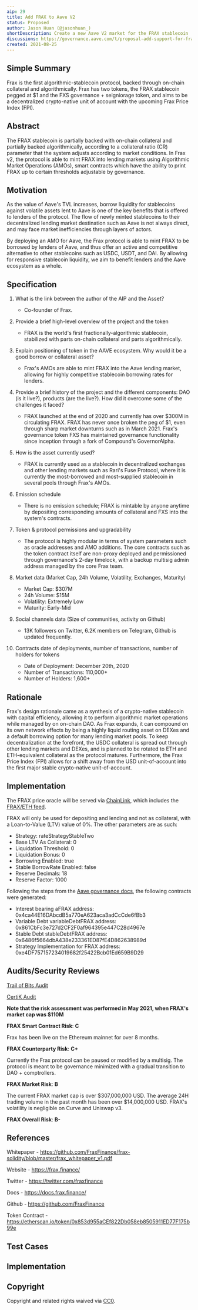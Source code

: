 ```yaml
---
aip: 29
title: Add FRAX to Aave V2
status: Proposed
author: Jason Huan (@jasonhuan_)
shortDescription: Create a new Aave V2 market for the FRAX stablecoin
discussions: https://governance.aave.com/t/proposal-add-support-for-frax/2621
created: 2021-08-25
---
```


## Simple Summary

Frax is the first algorithmic-stablecoin protocol, backed through on-chain collateral and algorithmically. Frax has two tokens, the FRAX stablecoin pegged at $1 and the FXS governance + seigniorage token, and aims to be a decentralized crypto-native unit of account with the upcoming Frax Price Index (FPI).

## Abstract

The FRAX stablecoin is partially backed with on-chain collateral and partially backed algorithmically, according to a collateral ratio (CR) parameter that the system adjusts according to market conditions. In Frax v2, the protocol is able to mint FRAX into lending markets using Algorithmic Market Operations (AMOs), smart contracts which have the ability to print FRAX up to certain thresholds adjustable by governance.

## Motivation

As the value of Aave's TVL increases, borrow liquidity for stablecoins against volatile assets lent to Aave is one of the key benefits that is offered to lenders of the protocol. The flow of newly minted stablecoins to their decentralized lending market destination such as Aave is not always direct, and may face market inefficiencies through layers of actors.

By deploying an AMO for Aave, the Frax protocol is able to mint FRAX to be borrowed by lenders of Aave, and thus offer an active and competitive alternative to other stablecoins such as USDC, USDT, and DAI. By allowing for responsive stablecoin liquidity, we aim to benefit lenders and the Aave ecosystem as a whole.

## Specification

1. What is the link between the author of the AIP and the Asset?

	- Co-founder of Frax.

2. Provide a brief high-level overview of the project and the token

	- FRAX is the world's first fractionally-algorithmic stablecoin, stabilized with parts on-chain collateral and parts algorithmically.

3. Explain positioning of token in the AAVE ecosystem. Why would it be a good borrow or collateral asset?

	- Frax's AMOs are able to mint FRAX into the Aave lending market, allowing for highly competitive stablecoin borrowing rates for lenders.

4. Provide a brief history of the project and the different components: DAO (is it live?), products (are the live?). How did it overcome some of the challenges it faced?

	- FRAX launched at the end of 2020 and currently has over $300M in circulating FRAX. FRAX has never once broken the peg of $1, even through sharp market downturns such as in March 2021. Frax's governance token FXS has maintained governance functionality since inception through a fork of Compound's GovernorAlpha.

5. How is the asset currently used?

	- FRAX is currently used as a stablecoin in decentralized exchanges and other lending markets such as Rari's Fuse Protocol, where it is currently the most-borrowed and most-supplied stablecoin in several pools through Frax's AMOs.

6. Emission schedule

	- There is no emission schedule; FRAX is mintable by anyone anytime by depositing corresponding amounts of collateral and FXS into the system's contracts.

7. Token & protocol permissions and upgradability

	- The protocol is highly modular in terms of system parameters such as oracle addresses and AMO additions. The core contracts such as the token contract itself are non-proxy deployed and permissioned through governance's 2-day timelock, with a backup multisig admin address managed by the core Frax team.

8. Market data (Market Cap, 24h Volume, Volatility, Exchanges, Maturity)

    - Market Cap: $307M
    - 24h Volume: $15M
    - Volatility: Extremely Low
    - Maturity: Early-Mid

9. Social channels data (Size of communities, activity on Github)

	- 13K followers on Twitter, 6.2K members on Telegram, Github is updated frequently.

10. Contracts date of deployments, number of transactions, number of holders for tokens

    - Date of Deployment: December 20th, 2020
    - Number of Transactions: 110,000+
    - Number of Holders: 1,600+

## Rationale

Frax's design rationale came as a synthesis of a crypto-native stablecoin with capital efficiency, allowing it to perform algorithmic market operations while managed by on on-chain DAO. As Frax expands, it can compound on its own network effects by being a highly liquid routing asset on DEXes and a default borrowing option for many lending market pools. To keep decentralization at the forefront, the USDC collateral is spread out through other lending markets and DEXes, and is planned to be rotated to ETH and ETH-equivalent collateral as the protocol matures. Furthermore, the Frax Price Index (FPI) allows for a shift away from the USD unit-of-account into the first major stable crypto-native unit-of-account.

## Implementation

The FRAX price oracle will be served via [ChainLink](https://chain.link/), which includes the [FRAX/ETH feed](https://docs.chain.link/docs/ethereum-addresses).

FRAX will only be used for depositing and lending and not as collateral, with a Loan-to-Value (LTV) value of 0%. The other parameters are as such:


  - Strategy: rateStrategyStableTwo
  - Base LTV As Collateral: 0
  - Liquidation Threshold: 0
  - Liquidation Bonus: 0
  - Borrowing Enabled: true
  - Stable BorrowRate Enabled: false
  - Reserve Decimals: 18
  - Reserve Factor: 1000

Following the steps from the [Aave governance docs](https://docs.aave.com/developers/protocol-governance/governance/propose-your-token-as-new-aave-asset), the following contracts were generated:

- Interest bearing aFRAX address: 0x4ca44E16DAbcdB5a770eA623aca3adCcCde6fBb3
- Variable Debt variableDebtFRAX address: 0x861CbFc3e727d2CF2F0af964395e447C28d4967e
- Stable Debt stableDebtFRAX address: 0x6486f5664dbA438e233361ED87fE4D862638989d
- Strategy Implementation for FRAX address: 0xe4DF757157234019682f25422Bcb01Ed659B9D29

## Audits/Security Reviews

[Trail of Bits Audit](https://github.com/trailofbits/publications/blob/master/reviews/FraxFinance.pdf)

[CertiK Audit](https://www.certik.org/projects/fraxfinance)

**Note that the risk assessment was performed in May 2021, when FRAX's market cap was $110M**

**FRAX Smart Contract Risk**: **C**

Frax has been live on the Ethereum mainnet for over 8 months.

**FRAX Counterparty Risk**: **C+**

Currently the Frax protocol can be paused or modified by a multisig. The protocol is meant to be governance minimized with a gradual transition to DAO + comptrollers.

**FRAX Market Risk**: **B**

The current FRAX market cap is over $307,000,000 USD. The average 24H trading volume in the past month has been over $14,000,000 USD. FRAX's volatility is negligible on Curve and Uniswap v3.

**FRAX Overall Risk**: **B-**

## References

Whitepaper - https://github.com/FraxFinance/frax-solidity/blob/master/frax_whitepaper_v1.pdf

Website - https://frax.finance/

Twitter - https://twitter.com/fraxfinance

Docs - https://docs.frax.finance/

Github - https://github.com/FraxFinance

Token Contract - https://etherscan.io/token/0x853d955aCEf822Db058eb8505911ED77F175b99e

## Test Cases

## Implementation

## Copyright

Copyright and related rights waived via [CC0](https://creativecommons.org/publicdomain/zero/1.0/).